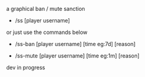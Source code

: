 a graphical ban / mute sanction

- /ss [player username]

or just use the commands below

- /ss-ban [player username] [time eg:7d] [reason]

- /ss-mute [player username] [time eg:1m] [reason]

dev in progress
